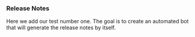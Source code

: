 ### Release Notes

Here we add our test number one. The goal is to create an automated bot that will generate the release notes by itself.
